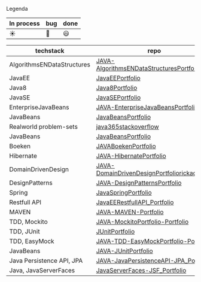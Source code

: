 Legenda

|   In process | bug  | done |
|--|--|--
| :sunny: | :bug:  | :smiley: |


| techstack  | repo  | status | 
|--|--|--|
|  AlgorithmsENDataStructures | [JAVA-AlgorithmsENDataStructuresPortfolio](https://github.com/rickadams2/JAVA-AlgorithmsENDataStructuresPortfolio)
| JavaEE | [JavaEEPortfolio](https://github.com/rickadams2/JavaEEPortfolio)
| Java8 | [Java8Portfolio](https://github.com/rickadams2/Java8Portfolio)
| JavaSE | [JavaSEPortfolio](https://github.com/rickadams2/JavaSEPortfolio)
| EnterpriseJavaBeans | [JAVA-EnterpriseJavaBeansPortfolio](https://github.com/rickadams2/JAVA-EnterpriseJavaBeansPortfolio)
| JavaBeans | [JavaBeansPortfolio](https://github.com/rickadams2/JavaBeansPortfolio)
| Realworld problem-sets | [java365stackoverflow](https://github.com/rickadams2/java365stackoverflow)
|  JavaBeans | [JavaBeansPortfolio](https://github.com/rickadams2/JavaBeansPortfolio)
| Boeken | [JAVABoekenPortfolio](https://github.com/rickadams2/JAVABoekenPortfolio)
| Hibernate | [JAVA-HibernatePortfolio](https://github.com/rickadams2/JAVA-HibernatePortfolio)
| DomainDrivenDesign | [JAVA-DomainDrivenDesignPortfoliorickadams2](https://github.com/rickadams2/JAVA-DomainDrivenDesignPortfolio)
| DesignPatterns | [JAVA-DesignPatternsPortfolio](https://github.com/rickadams2/JAVA-DesignPatternsPortfolio)
| Spring | [JavaSpringPortfolio](https://github.com/rickadams2/JavaSpringPortfolio)
| Restfull API | [JavaEERestfullAPI_Portfolio](https://github.com/rickadams2/JavaEERestfullAPI_Portfolio)
| MAVEN | [JAVA-MAVEN-Portfolio](https://github.com/rickadams2/JAVA-MAVEN-Portfolio)	
|  TDD,  Mockito | [JAVA-MockitoPortfolio-Portfolio](https://github.com/rickadams2/JAVA-MockitoPortfolio-Portfolio)	
| TDD, JUnit | [JUnitPortfolio](https://github.com/rickadams2/JAVA-JUnitPortfolio)
| TDD, EasyMock | [JAVA-TDD-EasyMockPortfolio-Portfolio](https://github.com/rickadams2/JAVA-TDD-EasyMockPortfolio-Portfolio)
|  JavaBeans | [JAVA-JUnitPortfolio](https://github.com/rickadams2/JAVA-JUnitPortfolio)	
| Java Persistence API, JPA | [JAVA-JavaPersistenceAPI-JPA_Portfolio](https://github.com/rickadams2/JAVA-JavaPersistenceAPI-JPA_Portfolio)	
| Java, JavaServerFaces | [JavaServerFaces-JSF_Portfolio](https://github.com/rickadams2/JavaServerFaces-JSF_Portfolio)	






